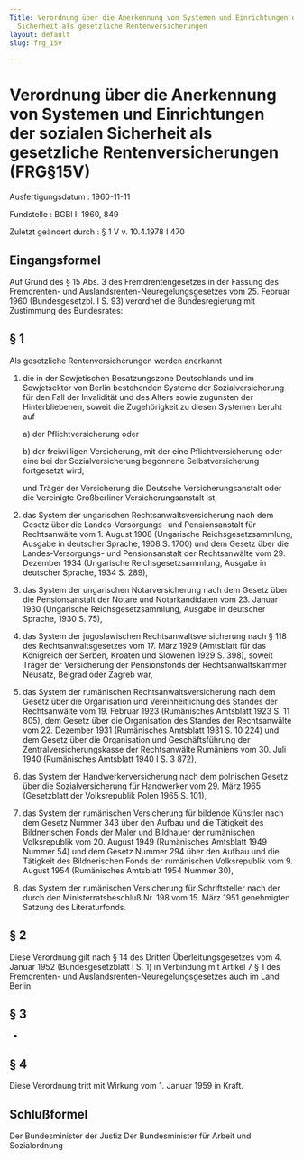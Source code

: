 ```yaml
---
Title: Verordnung über die Anerkennung von Systemen und Einrichtungen der sozialen
  Sicherheit als gesetzliche Rentenversicherungen
layout: default
slug: frg_15v

---
```


# Verordnung über die Anerkennung von Systemen und Einrichtungen der sozialen Sicherheit als gesetzliche Rentenversicherungen (FRG§15V)

Ausfertigungsdatum
:   1960-11-11

Fundstelle
:   BGBl I: 1960, 849

Zuletzt geändert durch
:   § 1 V v. 10.4.1978 I 470


## Eingangsformel

Auf Grund des § 15 Abs. 3 des Fremdrentengesetzes in der Fassung des
Fremdrenten- und Auslandsrenten-Neuregelungsgesetzes vom 25. Februar
1960 (Bundesgesetzbl. I S. 93) verordnet die Bundesregierung mit
Zustimmung des Bundesrates:


## § 1

Als gesetzliche Rentenversicherungen werden anerkannt

1.  die in der Sowjetischen Besatzungszone Deutschlands und im
    Sowjetsektor von Berlin bestehenden Systeme der Sozialversicherung für
    den Fall der Invalidität und des Alters sowie zugunsten der
    Hinterbliebenen, soweit die Zugehörigkeit zu diesen Systemen beruht
    auf

    a)  der Pflichtversicherung oder


    b)  der freiwilligen Versicherung, mit der eine Pflichtversicherung oder
        eine bei der Sozialversicherung begonnene Selbstversicherung
        fortgesetzt wird,




    und Träger der Versicherung die Deutsche Versicherungsanstalt oder die
    Vereinigte Großberliner Versicherungsanstalt ist,


2.  das System der ungarischen Rechtsanwaltsversicherung nach dem Gesetz
    über die Landes-Versorgungs- und Pensionsanstalt für Rechtsanwälte vom
    1\. August 1908 (Ungarische Reichsgesetzsammlung, Ausgabe in deutscher
    Sprache, 1908 S. 1700) und dem Gesetz über die Landes-Versorgungs- und
    Pensionsanstalt der Rechtsanwälte vom 29. Dezember 1934 (Ungarische
    Reichsgesetzsammlung, Ausgabe in deutscher Sprache, 1934 S. 289),


3.  das System der ungarischen Notarversicherung nach dem Gesetz über die
    Pensionsanstalt der Notare und Notarkandidaten vom 23. Januar 1930
    (Ungarische Reichsgesetzsammlung, Ausgabe in deutscher Sprache, 1930
    S. 75),


4.  das System der jugoslawischen Rechtsanwaltsversicherung nach § 118 des
    Rechtsanwaltsgesetzes vom 17. März 1929 (Amtsblatt für das Königreich
    der Serben, Kroaten und Slowenen 1929 S. 398), soweit Träger der
    Versicherung der Pensionsfonds der Rechtsanwaltskammer Neusatz,
    Belgrad oder Zagreb war,


5.  das System der rumänischen Rechtsanwaltsversicherung nach dem Gesetz
    über die Organisation und Vereinheitlichung des Standes der
    Rechtsanwälte vom 19. Februar 1923 (Rumänisches Amtsblatt 1923 S. 11
    805), dem Gesetz über die Organisation des Standes der Rechtsanwälte
    vom 22. Dezember 1931 (Rumänisches Amtsblatt 1931 S. 10 224) und dem
    Gesetz über die Organisation und Geschäftsführung der
    Zentralversicherungskasse der Rechtsanwälte Rumäniens vom 30. Juli
    1940 (Rumänisches Amtsblatt 1940 I S. 3 872),


6.  das System der Handwerkerversicherung nach dem polnischen Gesetz über
    die Sozialversicherung für Handwerker vom 29. März 1965 (Gesetzblatt
    der Volksrepublik Polen 1965 S. 101),


7.  das System der rumänischen Versicherung für bildende Künstler nach dem
    Gesetz Nummer 343 über den Aufbau und die Tätigkeit des Bildnerischen
    Fonds der Maler und Bildhauer der rumänischen Volksrepublik vom 20.
    August 1949 (Rumänisches Amtsblatt 1949 Nummer 54) und dem Gesetz
    Nummer 294 über den Aufbau und die Tätigkeit des Bildnerischen Fonds
    der rumänischen Volksrepublik vom 9. August 1954 (Rumänisches
    Amtsblatt 1954 Nummer 30),


8.  das System der rumänischen Versicherung für Schriftsteller nach der
    durch den Ministerratsbeschluß Nr. 198 vom 15. März 1951 genehmigten
    Satzung des Literaturfonds.





## § 2

Diese Verordnung gilt nach § 14 des Dritten Überleitungsgesetzes vom
4\. Januar 1952 (Bundesgesetzblatt I S. 1) in Verbindung mit Artikel 7
§ 1 des Fremdrenten- und Auslandsrenten-Neuregelungsgesetzes auch im
Land Berlin.


## § 3

-


## § 4

Diese Verordnung tritt mit Wirkung vom 1. Januar 1959 in Kraft.


## Schlußformel

Der Bundesminister der Justiz
Der Bundesminister für Arbeit und Sozialordnung


